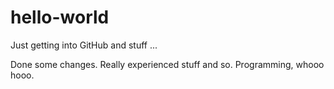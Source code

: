 # hello-world
Just getting into GitHub and stuff ...

Done some changes.
Really experienced stuff and so.
Programming, whooo hooo.
